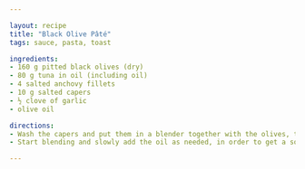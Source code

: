 ```yaml
---

layout: recipe
title: "Black Olive Pâté"
tags: sauce, pasta, toast

ingredients:
- 160 g pitted black olives (dry)
- 80 g tuna in oil (including oil)
- 4 salted anchovy fillets
- 10 g salted capers
- ½ clove of garlic
- olive oil

directions:
- Wash the capers and put them in a blender together with the olives, tuna, anchovies, and garlic
- Start blending and slowly add the oil as needed, in order to get a soft, but not runny, cream

---
```

